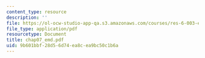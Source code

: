 ```yaml
---
content_type: resource
description: ''
file: https://ol-ocw-studio-app-qa.s3.amazonaws.com/courses/res-6-003-electromechanical-dynamics-spring-2009/9b601bbf28d56d74ea8cea9bc50c1b6a_chap07_emd.pdf
file_type: application/pdf
resourcetype: Document
title: chap07_emd.pdf
uid: 9b601bbf-28d5-6d74-ea8c-ea9bc50c1b6a
---
```

